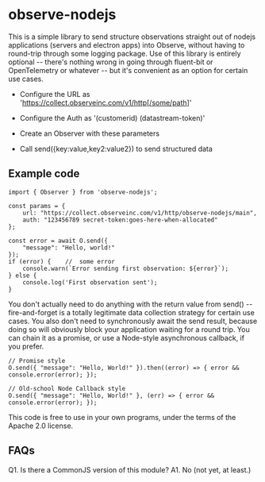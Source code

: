 observe-nodejs
==============

This is a simple library to send structure observations straight out of nodejs
applications (servers and electron apps) into Observe, without having to
round-trip through some logging package. Use of this library is entirely
optional -- there's nothing wrong in going through fluent-bit or OpenTelemetry
or whatever -- but it's convenient as an option for certain use cases.

  * Configure the URL as 'https://collect.observeinc.com/v1/http[/some/path]'

  * Configure the Auth as '(customerid) (datastream-token)'

  * Create an Observer with these parameters

  * Call send({key:value,key2:value2}) to send structured data

Example code
------------

    import { Observer } from 'observe-nodejs';
    
    const params = {
        url: "https://collect.observeinc.com/v1/http/observe-nodejs/main",
        auth: "123456789 secret-token:goes-here-when-allocated"
    };
    
    const error = await O.send({
        "message": "Hello, world!"
    });
    if (error) {    //  some error
        console.warn(`Error sending first observation: ${error}`);
    } else {
        console.log('First observation sent');
    }

You don't actually need to do anything with the return value from send() --
fire-and-forget is a totally legitimate data collection strategy for certain
use cases. You also don't need to synchronously await the send result, because
doing so will obviously block your application waiting for a round trip. You
can chain it as a promise, or use a Node-style asynchronous callback, if you
prefer.

    // Promise style
    O.send({ "message": "Hello, World!" }).then((error) => { error && console.error(error); });

    // Old-school Node Callback style
    O.send({ "message": "Hello, World!" }, (err) => { error && console.error(error); });

This code is free to use in your own programs, under the terms of the Apache
2.0 license.

FAQs
----

  Q1. Is there a CommonJS version of this module?
  A1. No (not yet, at least.)
